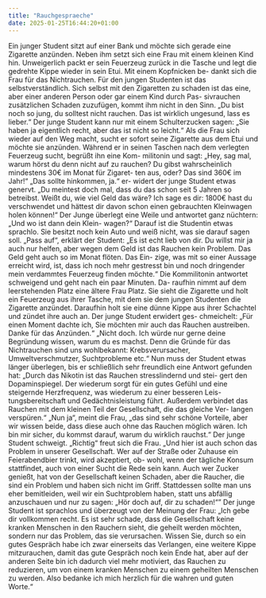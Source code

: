 ```yaml
---
title: "Rauchgespraeche"
date: 2025-01-25T16:44:20+01:00
---
```


Ein junger Student sitzt auf einer Bank und möchte sich gerade eine
Zigarette anzünden. Neben ihm setzt sich eine Frau mit einem kleinen
Kind hin. Unweigerlich packt er sein Feuerzeug zurück in die Tasche und
legt die gedrehte Kippe wieder in sein Etui. Mit einem Kopfnicken be-
dankt sich die Frau für das Nichtrauchen. Für den jungen Studenten ist
das selbstverständlich. Sich selbst mit den Zigaretten zu schaden ist das
eine, aber einer anderen Person oder gar einem Kind durch Pas-
sivrauchen zusätzlichen Schaden zuzufügen, kommt ihm nicht in den
Sinn. „Du bist noch so jung, du solltest nicht rauchen. Das ist wirklich
ungesund, lass es lieber.“ Der junge Student kann nur mit einem
Schulterzucken sagen: „Sie haben ja eigentlich recht, aber das ist nicht so
leicht.“ Als die Frau sich wieder auf den Weg macht, sucht er sofort seine
Zigarette aus dem Etui und möchte sie anzünden. Während er in seinen
Taschen nach dem verlegten Feuerzeug sucht, begrüßt ihn eine Kom-
militonin und sagt: „Hey, sag mal, warum hörst du denn nicht auf zu
rauchen? Du gibst wahrscheinlich mindestens 30€ im Monat für Zigaret-
ten aus, oder? Das sind 360€ im Jahr!“ „Das sollte hinkommen, ja.“ er-
widert der junge Student etwas genervt. „Du meintest doch mal, dass du
das schon seit 5 Jahren so betreibst. Weißt du, wie viel Geld das wäre?
Ich sage es dir: 1800€ hast du verschwendet und hättest dir davon schon
einen gebrauchten Kleinwagen holen können!“ Der Junge überlegt eine
Weile und antwortet ganz nüchtern: „Und wo ist dann dein Klein-
wagen?“ Darauf ist die Studentin etwas sprachlo. Sie besitzt noch kein
Auto und weiß nicht, was sie darauf sagen soll. „Pass auf“, erklärt der
Student: „Es ist echt lieb von dir. Du willst mir ja auch nur helfen, aber
wegen dem Geld ist das Rauchen kein Problem. Das Geld geht auch so
im Monat flöten. Das Ein- zige, was mit so einer Aussage erreicht wird,
ist, dass ich noch mehr gestresst bin und noch dringender mein
verdammtes Feuerzeug finden möchte.“ Die Kommilitonin antwortet
schweigend und geht nach ein paar Minuten. Da- raufhin nimmt auf dem
leerstehenden Platz eine ältere Frau Platz. Sie sieht die Zigarette und holt
ein Feuerzeug aus ihrer Tasche, mit dem sie dem jungen Studenten die
Zigarette anzündet. Daraufhin holt sie eine dünne Kippe aus ihrer
Schachtel und zündet ihre auch an. Der junge Student erwidert ges-
chmeichelt: „Für einen Moment dachte ich, Sie möchten mir auch das
Rauchen austreiben. Danke für das Anzünden.“ „Nicht doch. Ich würde
nur gerne deine Begründung wissen, warum du es machst. Denn die
Gründe für das Nichtrauchen sind uns wohlbekannt: Krebsverursacher,
Umweltverschmutzer, Suchtprobleme etc.“ Nun muss der Student etwas
länger überlegen, bis er schließlich sehr freundlich eine Antwort gefunden hat: „Durch das Nikotin ist das Rauchen stresslindernd und stei-
gert den Dopaminspiegel. Der wiederum sorgt für ein gutes Gefühl und
eine steigernde Herzfrequenz, was wiederum zu einer besseren Leis-
tungsbereitschaft und Gedächtnisleistung führt. Außerdem verbindet
das Rauchen mit dem kleinen Teil der Gesellschaft, die das gleiche Ver-
langen verspüren.“ „Nun ja“, meint die Frau, „das sind sehr schöne
Vorteile, aber wir wissen beide, dass diese auch ohne das Rauchen
möglich wären. Ich bin mir sicher, du kommst darauf, warum du wirklich
rauchst.“ Der junge Student schweigt. „Richtig“ freut sich die Frau.
„Und hier ist auch schon das Problem in unserer Gesellschaft. Wer auf
der Straße oder Zuhause ein Feierabendbier trinkt, wird akzeptiert, ob-
wohl, wenn der tägliche Konsum stattfindet, auch von einer Sucht die
Rede sein kann. Auch wer Zucker genießt, hat von der Gesellschaft
keinen Schaden, aber die Raucher, die sind ein Problem und haben sich
nicht im Griff. Stattdessen sollte man uns eher bemitleiden, weil wir ein
Suchtproblem haben, statt uns abfällig anzuschauen und nur zu sagen:
„Hör doch auf, dir zu schaden!“” Der junge Student ist sprachlos und
überzeugt von der Meinung der Frau: „Ich gebe dir vollkommen recht.
Es ist sehr schade, dass die Gesellschaft keine kranken Menschen in den
Rauchern sieht, die geheilt werden möchten, sondern nur das Problem,
das sie verursachen. Wissen Sie, durch so ein gutes Gespräch habe ich
zwar einerseits das Verlangen, eine weitere Kippe mitzurauchen, damit
das gute Gespräch noch kein Ende hat, aber auf der anderen Seite bin
ich dadurch viel mehr motiviert, das Rauchen zu reduzieren, um von
einem kranken Menschen zu einem geheilten Menschen zu werden. Also
bedanke ich mich herzlich für die wahren und guten Worte.“

